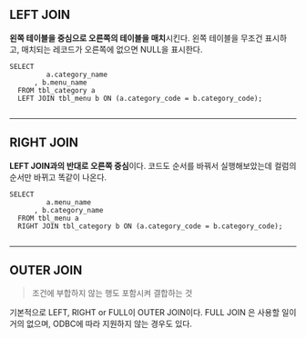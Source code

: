 <h2 id="left-join">LEFT JOIN</h2>
<p><strong>왼쪽 테이블을 중심으로 오른쪽의 테이블을 매치</strong>시킨다.
왼쪽 테이블을 무조건 표시하고, 매치되는 레코드가 오른쪽에 없으면 NULL을 표시한다.</p>
<pre><code class="language-sql">SELECT
         a.category_name
      , b.menu_name
  FROM tbl_category a
  LEFT JOIN tbl_menu b ON (a.category_code = b.category_code);</code></pre>
<p><img alt="" src="https://velog.velcdn.com/images/jojehuni_9759/post/a7370d20-665d-4a70-b518-1e6b80425b2b/image.png" /></p>
<hr />
<h2 id="right-join">RIGHT JOIN</h2>
<p><strong>LEFT JOIN과의 반대로 오른쪽 중심</strong>이다.
코드도 순서를 바꿔서 실행해보았는데 컬럼의 순서만 바뀌고 똑같이 나온다.</p>
<pre><code class="language-sql">SELECT
         a.menu_name
      , b.category_name
  FROM tbl_menu a
  RIGHT JOIN tbl_category b ON (a.category_code = b.category_code);</code></pre>
<p><img alt="" src="https://velog.velcdn.com/images/jojehuni_9759/post/41da3076-b05a-442d-9c3f-02e90a5020f1/image.png" /></p>
<hr />
<h2 id="outer-join">OUTER JOIN</h2>
<blockquote>
<p>조건에 부합하지 않는 행도 포함시켜 결합하는 것</p>
</blockquote>
<p>기본적으로 LEFT, RIGHT or FULL이 OUTER JOIN이다.
FULL JOIN 은 사용할 일이 거의 없으며, ODBC에 따라 지원하지 않는 경우도 있다.</p>